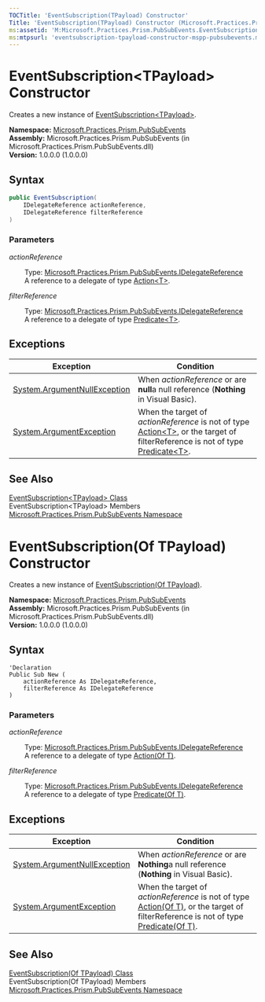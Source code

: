 ```yaml
---
TOCTitle: 'EventSubscription(TPayload) Constructor'
Title: 'EventSubscription(TPayload) Constructor (Microsoft.Practices.Prism.PubSubEvents)'
ms:assetid: 'M:Microsoft.Practices.Prism.PubSubEvents.EventSubscription\`1.\#ctor(Microsoft.Practices.Prism.PubSubEvents.IDelegateReference,Microsoft.Practices.Prism.PubSubEvents.IDelegateReference)'
ms:mtpsurl: 'eventsubscription-tpayload-constructor-mspp-pubsubevents.md'
---
```


# EventSubscription&lt;TPayload&gt; Constructor

Creates a new instance of [EventSubscription&lt;TPayload&gt;](/patterns-practices/reference/eventsubscription-tpayload-class-mspp-pubsubevents).

**Namespace:** [Microsoft.Practices.Prism.PubSubEvents](/patterns-practices/reference/mspp-pubsubevents-namespace)  
**Assembly:** Microsoft.Practices.Prism.PubSubEvents (in Microsoft.Practices.Prism.PubSubEvents.dll)<br/>
**Version:** 1.0.0.0 (1.0.0.0)

## Syntax

``` C#
public EventSubscription(
	IDelegateReference actionReference,
	IDelegateReference filterReference
)
```

### Parameters

*actionReference*

&nbsp;&nbsp;&nbsp;&nbsp;&nbsp;&nbsp;&nbsp;&nbsp;Type: [Microsoft.Practices.Prism.PubSubEvents.IDelegateReference](/patterns-practices/reference/idelegatereference-interface-mspp-pubsubevents)<br/>
&nbsp;&nbsp;&nbsp;&nbsp;&nbsp;&nbsp;&nbsp;&nbsp;A reference to a delegate of type [Action&lt;T&gt;](http://msdn.microsoft.com/en-us/library/018hxwa8).

*filterReference*  

&nbsp;&nbsp;&nbsp;&nbsp;&nbsp;&nbsp;&nbsp;&nbsp;Type: [Microsoft.Practices.Prism.PubSubEvents.IDelegateReference](/patterns-practices/reference/idelegatereference-interface-mspp-pubsubevents)<br/>
&nbsp;&nbsp;&nbsp;&nbsp;&nbsp;&nbsp;&nbsp;&nbsp;A reference to a delegate of type [Predicate&lt;T&gt;](http://msdn.microsoft.com/en-us/library/bfcke1bz).

## Exceptions

| Exception                                                                             | Condition                                                                                                                                                                                                                                                                      |
|---------------------------------------------------------------------------------------|--------------------------------------------------------------------------------------------------------------------------------------------------------------------------------------------------------------------------------------------------------------------------------|
| [System.ArgumentNullException](http://msdn.microsoft.com/en-us/library/27426hcy) |When *actionReference* or are **null**a null reference (**Nothing** in Visual Basic).                                                                                                                                                                                     |
| [System.ArgumentException](http://msdn.microsoft.com/en-us/library/3w1b3114)     |When the target of *actionReference* is not of type [Action&lt;T&gt;](http://msdn.microsoft.com/en-us/library/018hxwa8), or the target of filterReference is not of type [Predicate&lt;T&gt;](http://msdn.microsoft.com/en-us/library/bfcke1bz).|

## See Also

[EventSubscription&lt;TPayload&gt; Class](/patterns-practices/reference/eventsubscription-tpayload-class-mspp-pubsubevents)  
EventSubscription&lt;TPayload&gt; Members<br/>
[Microsoft.Practices.Prism.PubSubEvents Namespace](/patterns-practices/reference/mspp-pubsubevents-namespace)  

# EventSubscription(Of TPayload) Constructor 

Creates a new instance of [EventSubscription(Of TPayload)](/patterns-practices/reference/eventsubscription-tpayload-class-mspp-pubsubevents).

**Namespace:** [Microsoft.Practices.Prism.PubSubEvents](/patterns-practices/reference/mspp-pubsubevents-namespace)  
**Assembly:** Microsoft.Practices.Prism.PubSubEvents (in Microsoft.Practices.Prism.PubSubEvents.dll)<br/>
**Version:** 1.0.0.0 (1.0.0.0)

## Syntax

``` VB
'Declaration
Public Sub New ( 
	actionReference As IDelegateReference,
	filterReference As IDelegateReference
)
```

### Parameters

*actionReference*

&nbsp;&nbsp;&nbsp;&nbsp;&nbsp;&nbsp;&nbsp;&nbsp;Type: [Microsoft.Practices.Prism.PubSubEvents.IDelegateReference](/patterns-practices/reference/idelegatereference-interface-mspp-pubsubevents)<br/>
&nbsp;&nbsp;&nbsp;&nbsp;&nbsp;&nbsp;&nbsp;&nbsp;A reference to a delegate of type [Action(Of T)](http://msdn.microsoft.com/en-us/library/018hxwa8).

*filterReference*  

&nbsp;&nbsp;&nbsp;&nbsp;&nbsp;&nbsp;&nbsp;&nbsp;Type: [Microsoft.Practices.Prism.PubSubEvents.IDelegateReference](/patterns-practices/reference/idelegatereference-interface-mspp-pubsubevents)<br/>
&nbsp;&nbsp;&nbsp;&nbsp;&nbsp;&nbsp;&nbsp;&nbsp;A reference to a delegate of type [Predicate(Of T)](http://msdn.microsoft.com/en-us/library/bfcke1bz).

## Exceptions

| Exception                                                                             | Condition                                                                                                                                                                                                                                                                      |
|---------------------------------------------------------------------------------------|--------------------------------------------------------------------------------------------------------------------------------------------------------------------------------------------------------------------------------------------------------------------------------|
| [System.ArgumentNullException](http://msdn.microsoft.com/en-us/library/27426hcy) |When *actionReference* or are **Nothing**a null reference (**Nothing** in Visual Basic).                                                                                                                                                                                     |
| [System.ArgumentException](http://msdn.microsoft.com/en-us/library/3w1b3114)     |When the target of *actionReference* is not of type [Action(Of T)](http://msdn.microsoft.com/en-us/library/018hxwa8), or the target of filterReference is not of type [Predicate(Of T)](http://msdn.microsoft.com/en-us/library/bfcke1bz).|

## See Also

[EventSubscription(Of TPayload) Class](/patterns-practices/reference/eventsubscription-tpayload-class-mspp-pubsubevents)  
EventSubscription(Of TPayload) Members<br/>
[Microsoft.Practices.Prism.PubSubEvents Namespace](/patterns-practices/reference/mspp-pubsubevents-namespace)